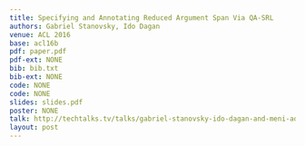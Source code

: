 ```yaml
---
title: Specifying and Annotating Reduced Argument Span Via QA-SRL
authors: Gabriel Stanovsky, Ido Dagan 
venue: ACL 2016
base: acl16b
pdf: paper.pdf
pdf-ext: NONE
bib: bib.txt
bib-ext: NONE
code: NONE
code: NONE
slides: slides.pdf
poster: NONE
talk: http://techtalks.tv/talks/gabriel-stanovsky-ido-dagan-and-meni-adler/62843/
layout: post
---
```

